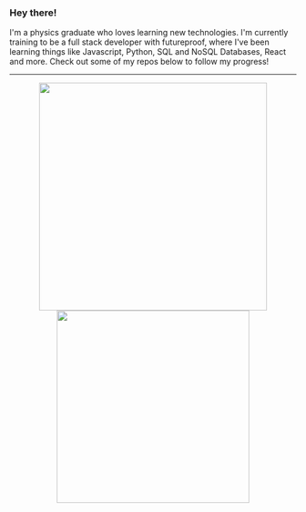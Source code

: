 ### Hey there! 

I'm a physics graduate who loves learning new technologies. I'm currently training to be a full stack developer with futureproof, where I've been learning things like Javascript, Python, SQL and NoSQL Databases, React and more. Check out some of my repos below to follow my progress!

**** 
<div align="center">
  <a href="https://github.com/anuraghazra/github-readme-stats">
    <img align="center" width="400px"  src="https://github-readme-stats.vercel.app/api?username=theduckfliesagain&show_icons=true&theme=gotham" />
  </a>
  <a href="https://github.com/anuraghazra/convoychat">
    <img align="center" width="338px" src="https://github-readme-stats.vercel.app/api/top-langs/?username=theduckfliesagain&show_icons=true&theme=gotham&layout=compact"/>
  </a>
</div>
